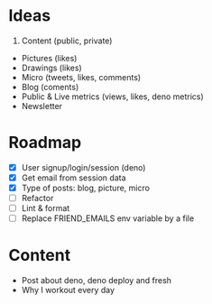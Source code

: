 # Ideas

1. Content (public, private)

- Pictures (likes)
- Drawings (likes)
- Micro (tweets, likes, comments)
- Blog (coments)
- Public & Live metrics (views, likes, deno metrics)
- Newsletter

# Roadmap

- [x] User signup/login/session (deno)
- [x] Get email from session data
- [x] Type of posts: blog, picture, micro
- [ ] Refactor
- [ ] Lint & format
- [ ] Replace FRIEND_EMAILS env variable by a file

# Content

- Post about deno, deno deploy and fresh
- Why I workout every day
